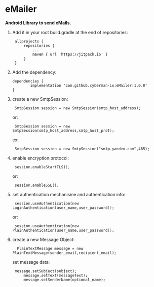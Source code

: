 # eMailer

**Android Library to send eMails.**

1. Add it in your root build.gradle at the end of repositories:

		allprojects {
			repositories {
				...
				maven { url 'https://jitpack.io' }	
			}
		}

2.  Add the dependency:
  
  		dependencies {
	        	implementation 'com.github.cyberman-io:eMailer:1.0.0'
		}

3. create a new SmtpSession:

 		SmtpSession session = new SmtpSession(smtp_host_address);
 
 	or:
 
 		SmtpSession session = new SmtpSession(smtp_host_address,smtp_host_prot);
 
 	ex:
 
 		SmtpSession session = new SmtpSession("smtp.yandex.com",465);

4. enable encryption protocol:

		session.enableStartTLS();

	or:

		session.enableSSL();

5. set authentication mechanisme and authentication info:

		session.useAuthentication(new LoginAuthentication(user_name,user_password));

	or:

		session.useAuthentication(new PlainAuthentication(user_name,user_password));

6. create a new Message Object:

		 PlainTextMessage message = new PlainTextMessage(sender_email,recipient_email);

	set message data:

		message.setSubject(subject);
        	message.setText(messageText);
        	message.setSenderName(optional_name);
		
		
